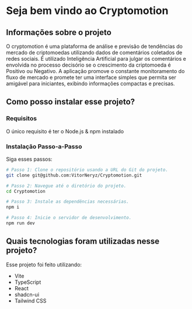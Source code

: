 # Seja bem vindo ao Cryptomotion

## Informações sobre o projeto

O cryptomotion é uma plataforma de análise e previsão de tendências do mercado de criptomoedas utilizando dados de comentários coletados de redes sociais. É utilizado Inteligência Artificial para julgar os comentários e envolvida no processo decisório se o crescimento da criptomoeda é Positivo ou Negativo. A aplicação promove o constante monitoramento do fluxo de mercado e promete ter uma interface simples que permita ser amigável para iniciantes, exibindo informações compactas e precisas.

## Como posso instalar esse projeto?

### Requisitos

O único requisito é ter o Node.js & npm instalado

### Instalação Passo-a-Passo

Siga esses passos:

```sh
# Passo 1: Clone o repositório usando a URL do Git do projeto.
git clone git@github.com:VitorNeryz/Cryptomotion.git

# Passo 2: Navegue até o diretório do projeto.
cd Cryptomotion

# Passo 3: Instale as dependências necessárias.
npm i

# Passo 4: Inicie o servidor de desenvolvimento.
npm run dev
```

## Quais tecnologias foram utilizadas nesse projeto?

Esse projeto foi feito utilizando:

- Vite
- TypeScript
- React
- shadcn-ui
- Tailwind CSS

